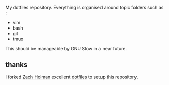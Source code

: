 My dotfiles repository.
Everything is organised around topic folders such as :
- vim
- bash
- git
- tmux

This should be manageable by GNU Stow in a near future.

## thanks
I forked [Zach Holman](http://github.com/holman') excellent
[dotfiles](http://github.com/holman/dotfiles) to setup this repository. 

